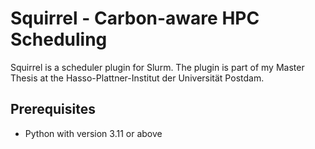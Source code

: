 # Squirrel - Carbon-aware HPC Scheduling

Squirrel is a scheduler plugin for Slurm.
The plugin is part of my Master Thesis at the Hasso-Plattner-Institut der Universität Postdam.

## Prerequisites

- Python with version 3.11 or above
